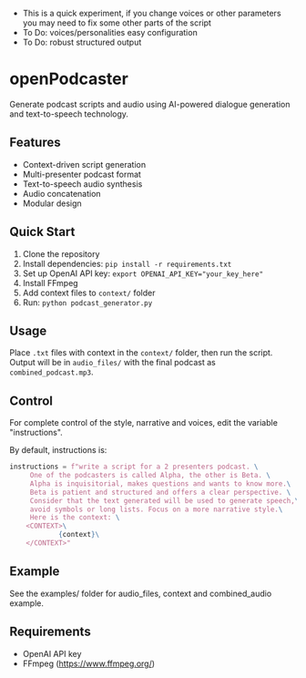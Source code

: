 - This is a quick experiment, if you change voices or other parameters you may need to fix some other parts of the script
- To Do: voices/personalities easy configuration
- To Do: robust structured output

# openPodcaster
Generate podcast scripts and audio using AI-powered dialogue generation and text-to-speech technology.

## Features

- Context-driven script generation
- Multi-presenter podcast format
- Text-to-speech audio synthesis
- Audio concatenation
- Modular design

## Quick Start

1. Clone the repository
2. Install dependencies: `pip install -r requirements.txt`
3. Set up OpenAI API key: `export OPENAI_API_KEY="your_key_here"`
4. Install FFmpeg
5. Add context files to `context/` folder
6. Run: `python podcast_generator.py`

## Usage

Place `.txt` files with context in the `context/` folder, then run the script. Output will be in `audio_files/` with the final podcast as `combined_podcast.mp3`.

## Control

For complete control of the style, narrative and voices, edit the variable "instructions". 

By default, instructions is:

```python
instructions = f"write a script for a 2 presenters podcast. \
     One of the podcasters is called Alpha, the other is Beta. \
     Alpha is inquisitorial, makes questions and wants to know more.\
     Beta is patient and structured and offers a clear perspective. \
     Consider that the text generated will be used to generate speech,\
     avoid symbols or long lists. Focus on a more narrative style.\
     Here is the context: \
    <CONTEXT>\
            {context}\
    </CONTEXT>"
```
## Example

See the examples/ folder for audio_files, context and combined_audio example.

## Requirements

- OpenAI API key
- FFmpeg (https://www.ffmpeg.org/)



